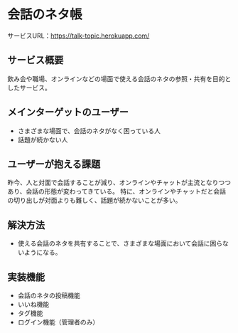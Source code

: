 # 会話のネタ帳

サービスURL：https://talk-topic.herokuapp.com/

## サービス概要
飲み会や職場、オンラインなどの場面で使える会話のネタの参照・共有を目的としたサービス。

## メインターゲットのユーザー
* さまざまな場面で、会話のネタがなく困っている人
* 話題が続かない人

## ユーザーが抱える課題
昨今、人と対面で会話することが減り、オンラインやチャットが主流となりつつあり、会話の形態が変わってきている。
特に、オンラインやチャットだと会話の切り出しが対面よりも難しく、話題が続かないことが多い。

## 解決方法
* 使える会話のネタを共有することで、さまざまな場面において会話に困らないようになる。

## 実装機能
* 会話のネタの投稿機能
* いいね機能
* タグ機能
* ログイン機能（管理者のみ）
